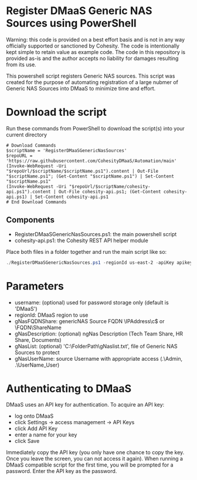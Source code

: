 # Register DMaaS Generic NAS Sources using PowerShell
Warning: this code is provided on a best effort basis and is not in any way officially supported or sanctioned by Cohesity. The code is intentionally kept simple to retain value as example code. The code in this repository is provided as-is and the author accepts no liability for damages resulting from its use.

This powershell script registers Generic NAS sources. This script was created for the purpose of automating registration of a large nubmer of Generic NAS Sources into DMaaS to minimize time and effort. 

# Download the script
Run these commands from PowerShell to download the script(s) into your current directory

~~~
# Download Commands
$scriptName = 'RegisterDMaaSGenericNasSources' 
$repoURL = 'https://raw.githubusercontent.com/CohesityDMaaS/Automation/main'
(Invoke-WebRequest -Uri "$repoUrl/$scriptName/$scriptName.ps1").content | Out-File "$scriptName.ps1"; (Get-Content "$scriptName.ps1") | Set-Content "$scriptName.ps1"
(Invoke-WebRequest -Uri "$repoUrl/$scriptName/cohesity-api.ps1").content | Out-File cohesity-api.ps1; (Get-Content cohesity-api.ps1) | Set-Content cohesity-api.ps1
# End Download Commands
~~~

## Components
* RegisterDMaaSGenericNasSources.ps1: the main powershell script
* cohesity-api.ps1: the Cohesity REST API helper module

Place both files in a folder together and run the main script like so:

```powershell
./RegisterDMaaSGenericNasSources.ps1 -regionId us-east-2 -apiKey apikeyvalue -saasConn saasConnectorName -gNasUserName SMBUserName
```

# Parameters
- username: (optional) used for password storage only (default is 'DMaaS')
- regionId: DMaaS region to use
- gNasFQDNShare: genericNAS Source FQDN \\IPAddress\c$ or \\FQDN\ShareName
- gNasDescription: (optional) ngNas Description (Tech Team Share, HR Share, Documents)
- gNasList: (optional) 'C:\FolderPath\gNaslist.txt', file of Generic NAS Sources to protect
- gNasUserName: source Username with appropriate access (.\Admin, .\UserName_User)

# Authenticating to DMaaS

DMaaS uses an API key for authentication. To acquire an API key:

- log onto DMaaS
- click Settings -> access management -> API Keys
- click Add API Key
- enter a name for your key
- click Save

Immediately copy the API key (you only have one chance to copy the key. Once you leave the screen, you can not access it again). When running a DMaaS compatible script for the first time, you will be prompted for a password. Enter the API key as the password.
 